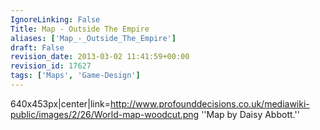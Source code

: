```yaml
---
IgnoreLinking: False
Title: Map - Outside The Empire
aliases: ['Map_-_Outside_The_Empire']
draft: False
revision_date: 2013-03-02 11:41:59+00:00
revision_id: 17627
tags: ['Maps', 'Game-Design']
---
```


640x453px|center|link=http://www.profounddecisions.co.uk/mediawiki-public/images/2/26/World-map-woodcut.png
''Map by Daisy Abbott.''